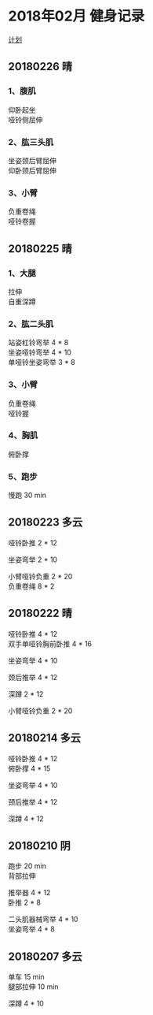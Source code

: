 # 2018年02月 健身记录   
[计划](http://www.jirou.com/tool/jihua/menus/B4.php)  

## 20180226 晴
### 1、腹肌  
仰卧起坐  
哑铃侧屈伸  

### 2、肱三头肌  
坐姿颈后臂屈伸  
仰卧颈后臂屈伸  

### 3、小臂  
负重卷绳  
哑铃卷握  


## 20180225 晴
### 1、大腿
拉伸  
自重深蹲 

### 2、肱二头肌 
站姿杠铃弯举  4 * 8  
坐姿哑铃弯举   4 * 10  
单哑铃坐姿弯举  3 * 8  

### 3、小臂  
负重卷绳  
哑铃握 

### 4、胸肌
俯卧撑  

### 5、跑步  
慢跑 30 min  
  
 


## 20180223 多云
哑铃卧推 2 * 12     
   
坐姿弯举 2 * 10  

小臂哑铃负重  2 * 20   
负重卷绳 8 * 2  

## 20180222 晴
哑铃卧推 4 * 12   
双手单哑铃胸前卧推 4 * 16  
   
坐姿弯举 4 * 10  

颈后推举 4 * 12  

深蹲 2 * 12  

小臂哑铃负重  2 * 20   

## 20180214 多云
哑铃卧推 4 * 12   
俯卧撑 4 * 15  
   
坐姿弯举 4 * 10  

颈后推举 4 * 12  

深蹲 4 * 12  
 

## 20180210 阴
跑步 20 min   
背部拉伸 

推举器 4 * 12  
卧推 2 * 8  

二头肌器械弯举 4 * 10  
坐姿弯举 4 * 8 


## 20180207 多云
单车 15 min  
腿部拉伸 10 min 

深蹲 4 * 10  
